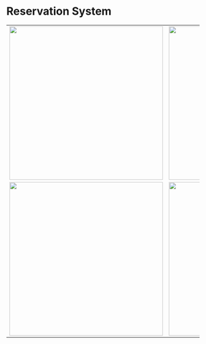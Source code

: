 # Reservation System
<table>
  <tr>
    <td><img src="https://github.com/Ozberksenn/restaurant/assets/96706849/bb79905f-7f68-450e-8984-e16b387db5df" width="400px"/></td>
    <td><img src="https://github.com/Ozberksenn/restaurant/assets/96706849/2a37dc1f-417b-4e21-9b08-164bd659a5c6" width="400px"/></td>
   
  </tr>
  <tr>
     <td><img src="https://github.com/Ozberksenn/restaurant/assets/96706849/565621f8-5f59-4f13-abad-c2e5db6d7f96" width="400px"/></td>
    <td><img src="https://github.com/Ozberksenn/restaurant/assets/96706849/5cb0a030-784f-4333-8bbb-ca0d60c14cef" width="400px"/></td>
    
  </tr>
</table>

